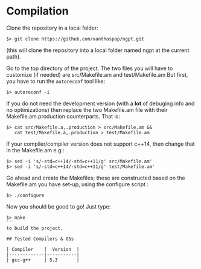 # Compilation

Clone the repository in a local folder:
```shell
$> git clone https://github.com/xanthospap/ngpt.git
```

(this will clone the repository into a local folder named ngpt at
the current path).

Go to the top directory of the project. The two files you will have
to customize (if needed) are src/Makefile.am and test/Makefile.am
But first, you have to run the `autoreconf` tool like:
```shell
$> autoreconf -i
```

If you do not need the development version (with a **lot** of
debuging info and no optimizations) then replace the two Makefile.am
file with their Makefile.am.production counterparts. That is:
```shell
$> cat src/Makefile.a,.production > src/Makefile.am &&
   cat test/Makefile.a,.production > test/Makefile.am
```

If your compiler/compiler version does not support c++14, then
change that in the Makefile.am e.g.:
```shell
$> sed -i 's/-std=c++14/-std=c++11/g' src/Makefile.am'
$> sed -i 's/-std=c++14/-std=c++11/g' test/Makefile.am'
```

Go ahead and create the Makefiles; these are constructed based on the
Makefile.am you have set-up, using the configure script :
```shell
$> ./configure
```

Now you should be good to go! Just type:
````shell
$> make
```
to build the project.

## Tested Compilers & OSs

| Compiler    |  Version  |
|-------------|-----------|
| gcc-g++     | 5.3       |

